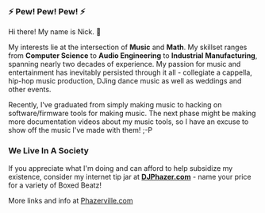 ### ⚡ Pew! Pew! Pew! ⚡

Hi there! My name is Nick. 👋

My interests lie at the intersection of **Music** and **Math**. My skillset ranges from **Computer Science** to **Audio Engineering** to **Industrial Manufacturing**, spanning nearly two decades of experience. My passion for music and entertainment has inevitably persisted through it all - collegiate a cappella, hip-hop music production, DJing dance music as well as weddings and other events.

Recently, I've graduated from simply making music to hacking on software/firmware tools for making music. The next phase might be making more documentation videos about my music tools, so I have an excuse to show off the music I've made with them! ;-P

### We Live In A Society
If you appreciate what I'm doing and can afford to help subsidize my existence, consider my internet tip jar at [**DJPhazer.com**](https://djphazer.bandcamp.com/) - name your price for a variety of Boxed Beatz!

More links and info at [Phazerville.com](https://www.phazerville.com/)
